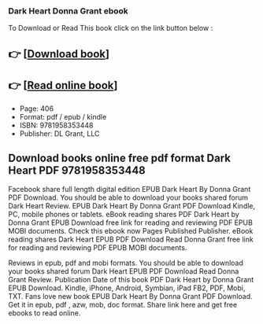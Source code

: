### Dark Heart Donna Grant ebook

To Download or Read This book click on the link button below :

## 👉  [**[Download book](http://get-pdfs.com/download.php?group=book&from=github.com&id=721811&lnk=1081 "Download book")**]

## 👉  [**[Read online book](http://get-pdfs.com/download.php?group=book&from=github.com&id=721811&lnk=1081 "Read online book")**]


* Page: 406
* Format: pdf / epub / kindle
* ISBN: 9781958353448
* Publisher: DL Grant, LLC



## Download books online free pdf format Dark Heart PDF 9781958353448


Facebook share full length digital edition EPUB Dark Heart By Donna Grant PDF Download. You should be able to download your books shared forum Dark Heart Review. EPUB Dark Heart By Donna Grant PDF Download Kindle, PC, mobile phones or tablets. eBook reading shares PDF Dark Heart by Donna Grant EPUB Download free link for reading and reviewing PDF EPUB MOBI documents. Check this ebook now Pages Published Publisher. eBook reading shares Dark Heart EPUB PDF Download Read Donna Grant free link for reading and reviewing PDF EPUB MOBI documents.

Reviews in epub, pdf and mobi formats. You should be able to download your books shared forum Dark Heart EPUB PDF Download Read Donna Grant Review. Publication Date of this book PDF Dark Heart by Donna Grant EPUB Download. Kindle, iPhone, Android, Symbian, iPad FB2, PDF, Mobi, TXT. Fans love new book EPUB Dark Heart By Donna Grant PDF Download. Get it in epub, pdf , azw, mob, doc format. Share link here and get free ebooks to read online.





